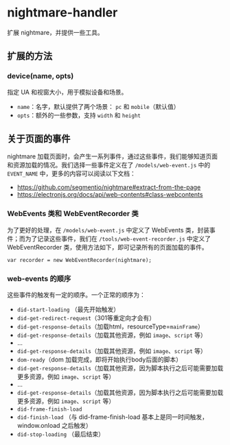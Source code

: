 # nightmare-handler

扩展 nightmare，并提供一些工具。

## 扩展的方法

### device(name, opts)

指定 UA 和视窗大小，用于模拟设备和场景。

- `name`：名字，默认提供了两个场景： `pc` 和 `mobile`（默认值）
- `opts`：额外的一些参数，支持 `width` 和 `height`

## 关于页面的事件

nightmare 加载页面时，会产生一系列事件，通过这些事件，我们能够知道页面和资源加载的情况。我们选择一些事件定义在了 `/models/web-event.js` 中的 `EVENT_NAME` 中，更多的内容可以阅读以下文档：

- https://github.com/segmentio/nightmare#extract-from-the-page
- https://electronjs.org/docs/api/web-contents#class-webcontents

### WebEvents 类和 WebEventRecorder 类

为了更好的处理，在 `/models/web-event.js` 中定义了 WebEvents 类，封装事件；而为了记录这些事件，我们在 `/tools/web-event-recorder.js` 中定义了 WebEventRecorder 类，使用方法如下，即可记录所有的页面加载的事件。

```
var recorder = new WebEventRecorder(nightmare);
```

### web-events 的顺序

这些事件的触发有一定的顺序。一个正常的顺序为：

- `did-start-loading` （最先开始触发）
- `did-get-redirect-request`（301等重定向才会有）
- `did-get-response-details`（加载html，resourceType=`mainFrame`）
- `did-get-response-details`（加载其他资源，例如 `image`、`script` 等）
- ...
- `did-get-response-details`（加载其他资源，例如 `image`、`script` 等）
- `dom-ready`（dom 加载完成，即将开始执行body后面的脚本）
- `did-get-response-details`（加载其他资源，因为脚本执行之后可能需要加载更多资源，例如 `image`、`script` 等）
- ...
- `did-get-response-details`（加载其他资源，因为脚本执行之后可能需要加载更多资源，例如 `image`、`script` 等）
- `did-frame-finish-load`
- `did-finish-load` （与 did-frame-finish-load 基本上是同一时间触发，window.onload 之后触发）
- `did-stop-loading` （最后结束）